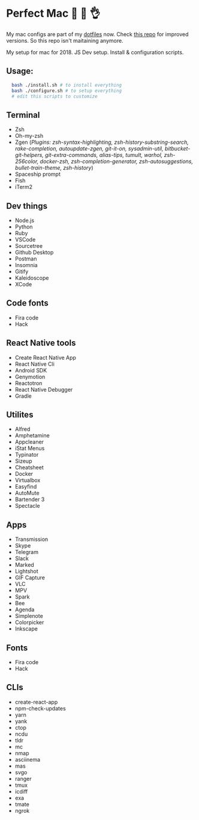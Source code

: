 # Perfect Mac :green_apple: :fork_and_knife: :ok_hand:

My mac configs are part of my [dotfiles](https://github.com/andreystarkov/dotfiles) now. Check [this repo](https://github.com/andreystarkov/dotfiles) for improved versions. So this repo isn't maitaining anymore.

My setup for mac for 2018. JS Dev setup. Install & configuration scripts.

## Usage:

```bash
  bash ./install.sh # to install everything
  bash ./configure.sh # to setup everything
  # edit this scripts to customize
```

## Terminal
- Zsh
- Oh-my-zsh
- Zgen
  (*Plugins: zsh-syntax-highlighting, zsh-history-substring-search, rake-completion, autoupdate-zgen, git-it-on, sysadmin-util, bitbucket-git-helpers, git-extra-commands, alias-tips, tumult, warhol, zsh-256color, docker-zsh, zsh-completion-generator, zsh-autosuggestions, bullet-train-theme, zsh-history*)
- Spaceship prompt
- Fish
- iTerm2

## Dev things
- Node.js
- Python
- Ruby
- VSCode
- Sourcetree
- Github Desktop
- Postman
- Insomnia
- Gitify
- Kaleidoscope
- XCode

## Code fonts
- Fira code
- Hack

## React Native tools
- Create React Native App
- React Native Cli
- Android SDK
- Genymotion
- Reactotron
- React Native Debugger
- Gradle

## Utilites
- Alfred
- Amphetamine
- Appcleaner
- iStat Menus
- Typinator
- Sizeup
- Cheatsheet
- Docker
- Virtualbox
- Easyfind
- AutoMute
- Bartender 3
- Spectacle

## Apps
- Transmission
- Skype
- Telegram
- Slack
- Marked
- Lightshot
- GIF Capture
- VLC
- MPV
- Spark
- Bee
- Agenda
- Simplenote
- Colorpicker
- Inkscape

## Fonts
- Fira code
- Hack


## CLIs
- create-react-app
- npm-check-updates
- yarn
- yank
- ctop
- ncdu
- tldr
- mc
- nmap
- asciinema
- mas
- svgo
- ranger
- tmux
- icdiff
- exa
- tmate
- ngrok
